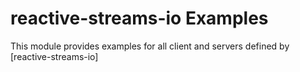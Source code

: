 # reactive-streams-io Examples

This module provides examples for all client and servers defined by [reactive-streams-io]